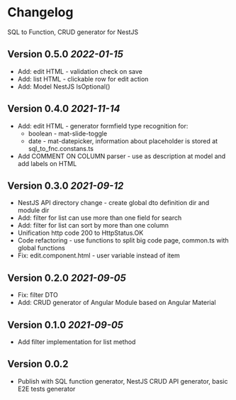 # Changelog 
SQL to Function, CRUD generator for NestJS

## Version 0.5.0 _2022-01-15_
* Add: edit HTML - validation check on save
* Add: list HTML - clickable row for edit action
* Add: Model NestJS IsOptional()

## Version 0.4.0 _2021-11-14_
* Add: edit HTML - generator formfield type recognition for:
  * boolean - mat-slide-toggle
  * date - mat-datepicker, information about placeholder is stored at sql_to_fnc.constans.ts
* Add COMMENT ON COLUMN parser - use as description at model and add labels on HTML

## Version 0.3.0 _2021-09-12_
* NestJS API directory change - create global dto definition dir and module dir
* Add: filter for list can use more than one field for search
* Add: filter for list can sort by more than one column
* Unification http code 200 to HttpStatus.OK
* Code refactoring - use functions to split big code page, common.ts with global functions
* Fix: edit.component.html - user variable instead of item

## Version 0.2.0 _2021-09-05_

* Fix: filter DTO
* Add: CRUD generator of Angular Module based on Angular Material

## Version 0.1.0 _2021-09-05_

* Add filter implementation for list method

## Version 0.0.2
* Publish with SQL function generator, NestJS CRUD API generator, basic E2E tests generator
